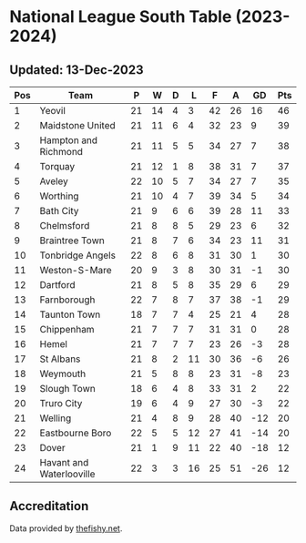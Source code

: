 # National League South Table (2023-2024)
## Updated: 13-Dec-2023

| Pos | Team | P | W | D | L | F | A | GD | Pts |
| --- | --- | --- | --- | --- | --- | --- | --- | --- | --- |
| 1 | Yeovil | 21 | 14 | 4 | 3 | 42 | 26 | 16 | 46 |
| 2 | Maidstone United | 21 | 11 | 6 | 4 | 32 | 23 | 9 | 39 |
| 3 | Hampton and Richmond | 21 | 11 | 5 | 5 | 34 | 27 | 7 | 38 |
| 4 | Torquay | 21 | 12 | 1 | 8 | 38 | 31 | 7 | 37 |
| 5 | Aveley | 22 | 10 | 5 | 7 | 34 | 27 | 7 | 35 |
| 6 | Worthing | 21 | 10 | 4 | 7 | 39 | 34 | 5 | 34 |
| 7 | Bath City | 21 | 9 | 6 | 6 | 39 | 28 | 11 | 33 |
| 8 | Chelmsford | 21 | 8 | 8 | 5 | 29 | 23 | 6 | 32 |
| 9 | Braintree Town | 21 | 8 | 7 | 6 | 34 | 23 | 11 | 31 |
| 10 | Tonbridge Angels | 22 | 8 | 6 | 8 | 31 | 30 | 1 | 30 |
| 11 | Weston-S-Mare | 20 | 9 | 3 | 8 | 30 | 31 | -1 | 30 |
| 12 | Dartford | 21 | 8 | 5 | 8 | 35 | 29 | 6 | 29 |
| 13 | Farnborough | 22 | 7 | 8 | 7 | 37 | 38 | -1 | 29 |
| 14 | Taunton Town | 18 | 7 | 7 | 4 | 25 | 21 | 4 | 28 |
| 15 | Chippenham | 21 | 7 | 7 | 7 | 31 | 31 | 0 | 28 |
| 16 | Hemel | 21 | 7 | 7 | 7 | 23 | 26 | -3 | 28 |
| 17 | St Albans | 21 | 8 | 2 | 11 | 30 | 36 | -6 | 26 |
| 18 | Weymouth | 21 | 5 | 8 | 8 | 23 | 31 | -8 | 23 |
| 19 | Slough Town | 18 | 6 | 4 | 8 | 33 | 31 | 2 | 22 |
| 20 | Truro City | 19 | 6 | 4 | 9 | 27 | 30 | -3 | 22 |
| 21 | Welling | 21 | 4 | 8 | 9 | 28 | 40 | -12 | 20 |
| 22 | Eastbourne Boro | 22 | 5 | 5 | 12 | 27 | 41 | -14 | 20 |
| 23 | Dover | 21 | 1 | 9 | 11 | 22 | 40 | -18 | 12 |
| 24 | Havant and Waterlooville | 22 | 3 | 3 | 16 | 25 | 51 | -26 | 12 |

## Accreditation 

Data provided by [thefishy.net](https://www.thefishy.net/).